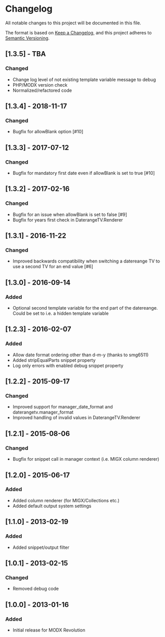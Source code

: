 # Changelog
All notable changes to this project will be documented in this file.

The format is based on [Keep a Changelog](https://keepachangelog.com/en/1.0.0/),
and this project adheres to [Semantic Versioning](https://semver.org/spec/v2.0.0.html).

## [1.3.5] - TBA
### Changed
- Change log level of not existing template variable message to debug
- PHP/MODX version check
- Normalized/refactored code 

## [1.3.4] - 2018-11-17
### Changed
- Bugfix for allowBlank option [#10]

## [1.3.3] - 2017-07-12
### Changed
- Bugfix for mandatory first date even if allowBlank is set to true [#10]

## [1.3.2] - 2017-02-16
### Changed
- Bugfix for an issue when allowBlank is set to false [#9]
- Bugfix for years first check in DaterangeTV.Renderer

## [1.3.1] - 2016-11-22
### Changed
- Improved backwards compatibility when switching a datereange TV to use a second TV for an end value [#6]

## [1.3.0] - 2016-09-14
### Added
- Optional second template variable for the end part of the datereange. Could be set to i.e. a hidden template variable

## [1.2.3] - 2016-02-07
### Added
- Allow date format ordering other than d-m-y (thanks to smg6511)
- Added stripEqualParts snippet property
- Log only errors with enabled debug snippet property

## [1.2.2] - 2015-09-17
### Changed
- Improved support for manager_date_format and daterangetv.manager_format
- Improved handling of invalid values in DaterangeTV.Renderer

## [1.2.1] - 2015-08-06
### Changed
- Bugfix for snippet call in manager context (i.e. MIGX column renderer)

## [1.2.0] - 2015-06-17
### Added
- Added column renderer (for MIGX/Collections etc.)
- Added default output system settings

## [1.1.0] - 2013-02-19
### Added
- Added snippet/output filter

## [1.0.1] - 2013-02-15
### Changed
- Removed debug code

## [1.0.0] - 2013-01-16
### Added
- Initial release for MODX Revolution
